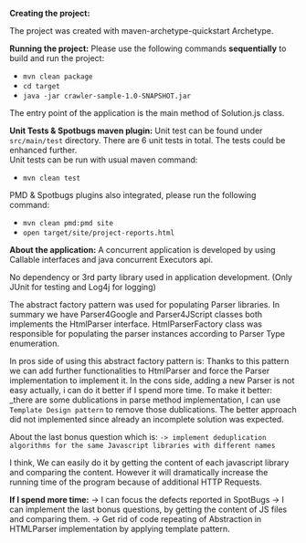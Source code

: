 
**Creating the project:**

The project was created with maven-archetype-quickstart Archetype.


**Running the project:**
Please use the following commands **sequentially** to build and run the project:

- `mvn clean package`
- `cd target`
- `java -jar crawler-sample-1.0-SNAPSHOT.jar`

The entry point of the application is the main method of Solution.js class.

**Unit Tests & Spotbugs maven plugin:**
Unit test can be found under ``src/main/test`` directory. There are 6 unit tests in total. 
The tests could be enhanced further.  
Unit tests can be run with usual maven command:
- `mvn clean test`

PMD & Spotbugs plugins also integrated, please run the following command:
- `mvn clean pmd:pmd site`  
- `open target/site/project-reports.html`


**About the application:**
A concurrent application is developed by using Callable interfaces and java concurrent Executors api.

No dependency or 3rd party library used in application development. (Only JUnit for testing and Log4j for logging)

The abstract factory pattern was used for populating Parser libraries.
In summary we have Parser4Google and Parser4JScript classes both implements the HtmlParser interface.
HtmlParserFactory class was responsible for populating the parser instances according to Parser Type enumeration.

In pros side of using this abstract factory pattern is: 
Thanks to this pattern we can add further functionalities to HtmlParser and force the Parser implementation to implement it. 
In the cons side, adding a new Parser is not easy actually, i can do it better if I spend more time.
To make it better: 
_there are some dublications in parse method implementation,  I can  use ``Template Design pattern`` to remove those dublications.
The better approach did not implemented since already an incomplete solution was expected. 


About the last bonus question which is:
``-> implement deduplication algorithms for the same Javascript libraries with different names``

I think, We can easily do it by getting the content of each javascript library and comparing the content.
However it will dramatically increase the running time of the program because of additional HTTP Requests.

**If I spend more time:**
-> I can focus the defects reported in SpotBugs
-> I can implement the last bonus questions, by getting the content of JS files and comparing them.
-> Get rid of code repeating of Abstraction in HTMLParser implementation by applying template pattern.


  